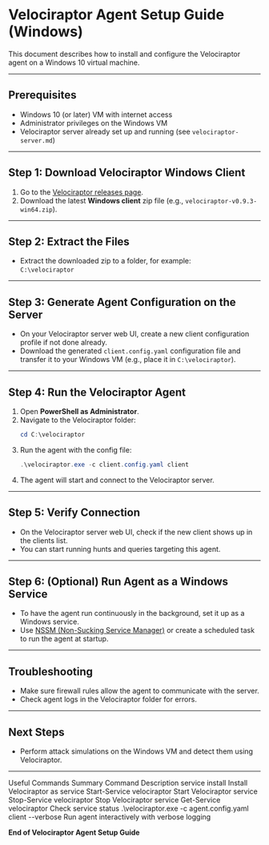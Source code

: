 # Velociraptor Agent Setup Guide (Windows)

This document describes how to install and configure the Velociraptor agent on a Windows 10 virtual machine.

---

## Prerequisites

- Windows 10 (or later) VM with internet access  
- Administrator privileges on the Windows VM  
- Velociraptor server already set up and running (see `velociraptor-server.md`)  

---

## Step 1: Download Velociraptor Windows Client

1. Go to the [Velociraptor releases page](https://github.com/Velocidex/velociraptor/releases).  
2. Download the latest **Windows client** zip file (e.g., `velociraptor-v0.9.3-win64.zip`).

---

## Step 2: Extract the Files

- Extract the downloaded zip to a folder, for example:  
  `C:\velociraptor`

---

## Step 3: Generate Agent Configuration on the Server

- On your Velociraptor server web UI, create a new client configuration profile if not done already.  
- Download the generated `client.config.yaml` configuration file and transfer it to your Windows VM (e.g., place it in `C:\velociraptor`).

---

## Step 4: Run the Velociraptor Agent

1. Open **PowerShell as Administrator**.  
2. Navigate to the Velociraptor folder:  
   ```powershell
   cd C:\velociraptor
   ```
3. Run the agent with the config file:  
   ```powershell
   .\velociraptor.exe -c client.config.yaml client
   ```
4. The agent will start and connect to the Velociraptor server.

---

## Step 5: Verify Connection

- On the Velociraptor server web UI, check if the new client shows up in the clients list.  
- You can start running hunts and queries targeting this agent.

---

## Step 6: (Optional) Run Agent as a Windows Service

- To have the agent run continuously in the background, set it up as a Windows service.  
- Use [NSSM (Non-Sucking Service Manager)](https://nssm.cc/) or create a scheduled task to run the agent at startup.

---

## Troubleshooting

- Make sure firewall rules allow the agent to communicate with the server.  
- Check agent logs in the Velociraptor folder for errors.

---

## Next Steps

- Perform attack simulations on the Windows VM and detect them using Velociraptor.  

---

Useful Commands Summary
Command	Description
service install	Install Velociraptor as service
Start-Service velociraptor	Start Velociraptor service
Stop-Service velociraptor	Stop Velociraptor service
Get-Service velociraptor	Check service status
.\velociraptor.exe -c agent.config.yaml client --verbose	Run agent interactively with verbose logging



**End of Velociraptor Agent Setup Guide**
